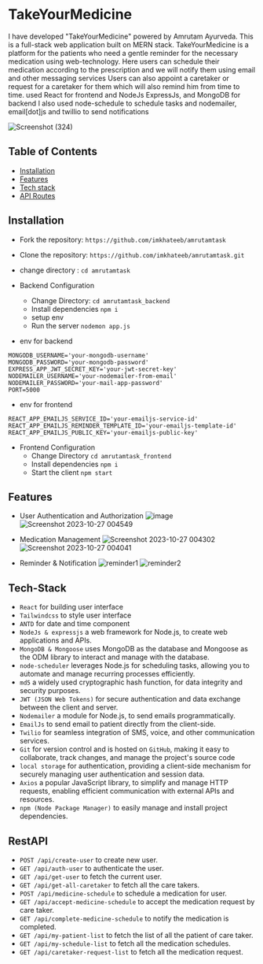 # TakeYourMedicine

I have developed "TakeYourMedicine"
powered by Amrutam Ayurveda. This
is a full-stack web application built
on MERN stack. TakeYourMedicine is
a platform for the patients who need
a gentle reminder for the necessary
medication using web-technology. Here
users can schedule their medication
according to the prescription and we
will notify them using email and other
messaging services
Users can also appoint a caretaker or
request for a caretaker for them which
will also remind him from time to time.
used React for frontend and NodeJs
ExpressJs, and MongoDB for backend
I also used node-schedule to schedule
tasks and nodemailer, email[dot]js and twillio
to send notifications

![Screenshot (324)](https://github.com/imkhateeb/TheHackTrixProject/assets/49562163/bcac4694-f339-4fcd-8480-2cdee1a34683)



## Table of Contents
- [Installation](#installation)
- [Features](#features)
- [Tech stack](#Tech-Stack)
- [API Routes](#api-routes)

## Installation
- Fork the repository: `https://github.com/imkhateeb/amrutamtask`
- Clone the repository: `https://github.com/imkhateeb/amrutamtask.git`
- change directory : `cd amrutamtask`
- Backend Configuration
  - Change Directory: `cd amrutamtask_backend`
  - Install dependencies `npm i`
  - setup env
  - Run the server `nodemon app.js`

 - env for backend
```
MONGODB_USERNAME='your-mongodb-username'
MONGODB_PASSWORD='your-mongodb-password'
EXPRESS_APP_JWT_SECRET_KEY='your-jwt-secret-key'
NODEMAILER_USERNAME='your-nodemailer-from-email'
NODEMAILER_PASSWORD='your-mail-app-password'
PORT=5000
```

 - env for frontend
```
REACT_APP_EMAILJS_SERVICE_ID='your-emailjs-service-id'
REACT_APP_EMAILJS_REMINDER_TEMPLATE_ID='your-emailjs-template-id'
REACT_APP_EMAILJS_PUBLIC_KEY='your-emailjs-public-key'
```
  


- Frontend Configuration
  - Change Directory `cd amrutamtask_frontend`
  - Install dependencies `npm i`
  - Start the client `npm start`

## Features 
- User Authentication and Authorization 
 ![image](https://github.com/imkhateeb/TheHackTrixProject/assets/49562163/548ed56f-dc57-474e-b96e-d261f11163fc)
 ![Screenshot 2023-10-27 004549](https://github.com/imkhateeb/TheHackTrixProject/assets/49562163/be29dc77-bec0-4546-a3a2-a0f7892c2bab)

- Medication Management
![Screenshot 2023-10-27 004302](https://github.com/imkhateeb/TheHackTrixProject/assets/49562163/ba650b32-6ee4-4578-b28a-8fb2bbd917cd)
![Screenshot 2023-10-27 004041](https://github.com/imkhateeb/TheHackTrixProject/assets/49562163/a95d1d98-991e-486a-8b99-877770dfb57a)

- Reminder & Notification
![reminder1](https://github.com/imkhateeb/amrutamtask/assets/49562163/63037cb8-d370-4604-abca-0a46ef396797)
![reminder2](https://github.com/imkhateeb/amrutamtask/assets/49562163/08558c7c-d228-4024-ad4c-608eb3227142)



## Tech-Stack
- `React` for building user interface
- `Tailwindcss` to style user interface
- `ANTD` for date and time component
- `NodeJs & expressjs` a web framework for Node.js, to create web applications and APIs.
- `MongoDB & Mongoose` uses MongoDB as the database and Mongoose as the ODM library to interact and manage with the database.
- `node-scheduler` leverages Node.js for scheduling tasks, allowing you to automate and manage recurring processes efficiently.
- `md5` a widely used cryptographic hash function, for data integrity and security purposes.
- `JWT (JSON Web Tokens)` for secure authentication and data exchange between the client and server.
- `Nodemailer` a module for Node.js, to send emails programmatically.
- `EmailJs` to send email to patient directly from the client-side.
- `Twilio` for seamless integration of SMS, voice, and other communication services.
- `Git` for version control and is hosted on `GitHub`, making it easy to collaborate, track changes, and manage the project's source code
- `local storage` for authentication, providing a client-side mechanism for securely managing user authentication and session data.
- `Axios` a popular JavaScript library, to simplify and manage HTTP requests, enabling efficient communication with external APIs and resources.
-  `npm (Node Package Manager)` to easily manage and install project dependencies.

## RestAPI
- `POST /api/create-user` to create new user.
- `GET /api/auth-user` to authenticate the user.
- `GET /api/get-user` to fetch the current user.
- `GET /api/get-all-caretaker` to fetch all the care takers.
- `POST /api/medicine-schedule` to schedule a medication for user.
- `GET /api/accept-medicine-schedule` to accept the medication request by care taker.
- `GET /api/complete-medicine-schedule` to notify the medication is completed.
- `GET /api/my-patient-list` to fetch the list of all the patient of care taker.
- `GET /api/my-schedule-list` to fetch all the medication schedules.
- `GET /api/caretaker-request-list` to fetch all the medication request.


  




